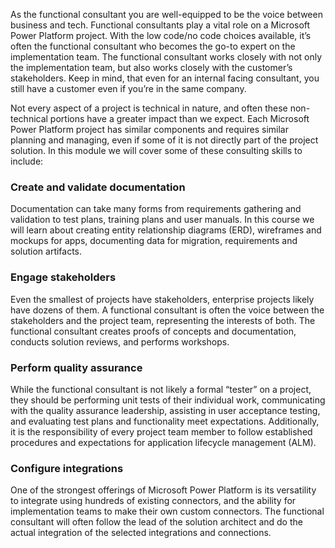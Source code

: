 As the functional consultant you are well-equipped to be the voice between business and tech. Functional consultants play a vital role on a Microsoft Power Platform project. With the low code/no code choices available, it’s often the functional consultant who becomes the go-to expert on the implementation team. The functional consultant works closely with not only the implementation team, but also works closely with the customer’s stakeholders. Keep in mind, that even for an internal facing consultant, you still have a customer even if you’re in the same company.

Not every aspect of a project is technical in nature, and often these non-technical portions have a greater impact than we expect. Each Microsoft Power Platform project has similar components and requires similar planning and managing, even if some of it is not directly part of the project solution. In this module we will cover some of these consulting skills to include:

### Create and validate documentation

Documentation can take many forms from requirements gathering and validation to test plans, training plans and user manuals. In this course we will learn about creating entity relationship diagrams (ERD), wireframes and mockups for apps, documenting data for migration, requirements and solution artifacts.

### Engage stakeholders

Even the smallest of projects have stakeholders, enterprise projects likely have dozens of them. A functional consultant is often the voice between the stakeholders and the project team, representing the interests of both. The functional consultant creates proofs of concepts and documentation, conducts solution reviews, and performs workshops.

### Perform quality assurance

While the functional consultant is not likely a formal “tester” on a project, they should be performing unit tests of their individual work, communicating with the quality assurance leadership, assisting in user acceptance testing, and evaluating test plans and functionality meet expectations. Additionally, it is the responsibility of every project team member to follow established procedures and expectations for application lifecycle management (ALM).

### Configure integrations

One of the strongest offerings of Microsoft Power Platform is its versatility to integrate using hundreds of existing connectors, and the ability for implementation teams to make their own custom connectors. The functional consultant will often follow the lead of the solution architect and do the actual integration of the selected integrations and connections.
